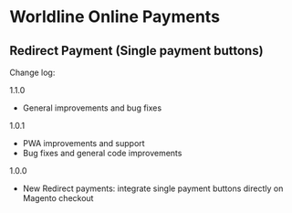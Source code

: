 # Worldline Online Payments

## Redirect Payment (Single payment buttons)

Change log:

1.1.0
- General improvements and bug fixes

1.0.1
- PWA improvements and support
- Bug fixes and general code improvements

1.0.0
- New Redirect payments: integrate single payment buttons directly on Magento checkout
